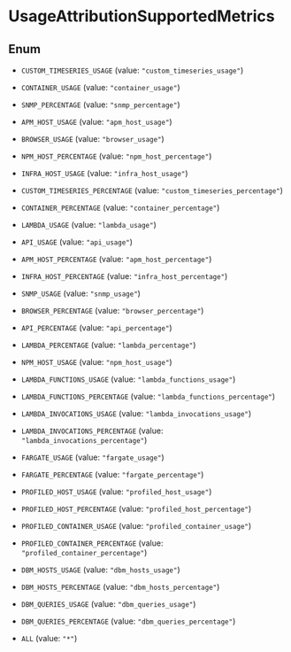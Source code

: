# UsageAttributionSupportedMetrics

## Enum

- `CUSTOM_TIMESERIES_USAGE` (value: `"custom_timeseries_usage"`)

- `CONTAINER_USAGE` (value: `"container_usage"`)

- `SNMP_PERCENTAGE` (value: `"snmp_percentage"`)

- `APM_HOST_USAGE` (value: `"apm_host_usage"`)

- `BROWSER_USAGE` (value: `"browser_usage"`)

- `NPM_HOST_PERCENTAGE` (value: `"npm_host_percentage"`)

- `INFRA_HOST_USAGE` (value: `"infra_host_usage"`)

- `CUSTOM_TIMESERIES_PERCENTAGE` (value: `"custom_timeseries_percentage"`)

- `CONTAINER_PERCENTAGE` (value: `"container_percentage"`)

- `LAMBDA_USAGE` (value: `"lambda_usage"`)

- `API_USAGE` (value: `"api_usage"`)

- `APM_HOST_PERCENTAGE` (value: `"apm_host_percentage"`)

- `INFRA_HOST_PERCENTAGE` (value: `"infra_host_percentage"`)

- `SNMP_USAGE` (value: `"snmp_usage"`)

- `BROWSER_PERCENTAGE` (value: `"browser_percentage"`)

- `API_PERCENTAGE` (value: `"api_percentage"`)

- `LAMBDA_PERCENTAGE` (value: `"lambda_percentage"`)

- `NPM_HOST_USAGE` (value: `"npm_host_usage"`)

- `LAMBDA_FUNCTIONS_USAGE` (value: `"lambda_functions_usage"`)

- `LAMBDA_FUNCTIONS_PERCENTAGE` (value: `"lambda_functions_percentage"`)

- `LAMBDA_INVOCATIONS_USAGE` (value: `"lambda_invocations_usage"`)

- `LAMBDA_INVOCATIONS_PERCENTAGE` (value: `"lambda_invocations_percentage"`)

- `FARGATE_USAGE` (value: `"fargate_usage"`)

- `FARGATE_PERCENTAGE` (value: `"fargate_percentage"`)

- `PROFILED_HOST_USAGE` (value: `"profiled_host_usage"`)

- `PROFILED_HOST_PERCENTAGE` (value: `"profiled_host_percentage"`)

- `PROFILED_CONTAINER_USAGE` (value: `"profiled_container_usage"`)

- `PROFILED_CONTAINER_PERCENTAGE` (value: `"profiled_container_percentage"`)

- `DBM_HOSTS_USAGE` (value: `"dbm_hosts_usage"`)

- `DBM_HOSTS_PERCENTAGE` (value: `"dbm_hosts_percentage"`)

- `DBM_QUERIES_USAGE` (value: `"dbm_queries_usage"`)

- `DBM_QUERIES_PERCENTAGE` (value: `"dbm_queries_percentage"`)

- `ALL` (value: `"*"`)
